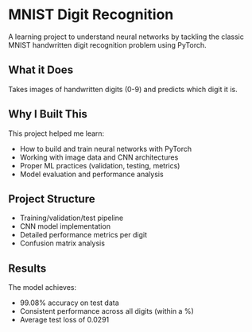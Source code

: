 # MNIST Digit Recognition

A learning project to understand neural networks by tackling the classic MNIST handwritten digit recognition problem using PyTorch.

## What it Does
Takes images of handwritten digits (0-9) and predicts which digit it is.

## Why I Built This
This project helped me learn:
- How to build and train neural networks with PyTorch
- Working with image data and CNN architectures
- Proper ML practices (validation, testing, metrics)
- Model evaluation and performance analysis

## Project Structure
- Training/validation/test pipeline
- CNN model implementation
- Detailed performance metrics per digit
- Confusion matrix analysis

## Results
The model achieves:
- 99.08% accuracy on test data
- Consistent performance across all digits (within a %)
- Average test loss of 0.0291


